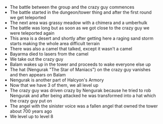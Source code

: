 - The battle between the group and the crazy guy commences
- The battle started in the dungeon/tower thing and after the first round we get teleported
- The next area was grassy meadow with a chimera and a umberhulk
- The battle was long but as soon as we got close to the crazy guy we were teleported again
- This area is a desert and shortly after getting here a raging sand storm starts making the whole area difficult terrain
- There was also a camel that talked, except it wasn't a camel
- Bayarma died to lasers from the camel
- We take out the crazy guy
- Balam wakes up in the tower and proceeds to wake everyone else up
- The hat (Nengurak "The Star of Maniacs") on the crazy guy vanishes and then appears on Balam
- Nengurak is another part of Halcyon's Armory
- Now that we have 3 of them, we all level up
- The crazy guy was driven crazy by Nengurak because he tried to rob Nengurak and after being attacked he was transformed into a hat which the crazy guy put on
- The angel with the sinister voice was a fallen angel that owned the tower about 700 years ago
- We level up to level 8